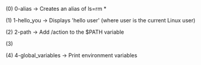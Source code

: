 (0) 0-alias -> Creates an alias of ls=rm *

(1) 1-hello_you -> Displays 'hello user' (where user is the current Linux user)

(2) 2-path -> Add /action to the $PATH variable

(3) 

(4) 4-global_variables -> Print environment variables

